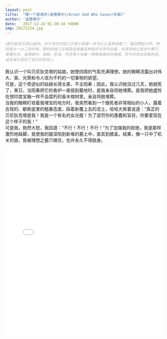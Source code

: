 ```yaml
---
layout: post
title:  "哪一个是真的(波德莱尔)/Great God Who Saves(专辑)"
author: '波德莱尔'
date:   2017-12-24 01:30:18 +0800
img: 20171224.jpg
---
```

<h5 style="font-size:12px;color:#aaa; font-weight:400;">(图为前些天爬山拍的。对于现在的我几乎很少拿着一本书认认真真地看了，每回想起大学，特别是大一大二的时候，那时的我几乎每周会拿着各种各样文学作品看，也渐渐地让我对叶赛宁、莱蒙托夫、波德莱尔、席勒、尼采、叶芝等人有着一种聚相类似的情感。而今时常会忧郁悲观，或多或少受到了他们的影响。)</h5>

我认识一个叫贝尼狄克塔的姑娘，她使四周的气氛充满理想，她的眼睛流露出对伟大、美、光荣和令人信为不朽的一切事物的欲望。<br>
可是，这个奇迹似的姑娘长得太美，不主阳寿；因此，我认识她没过几天，她就死了，某日，当阳春把它的香炉一直摇到墓地时，是我亲自将她埋葬。是我把她盛殓在想印度宝箱一样不会腐朽的香木棺材里，亲自将她埋葬。<br>
当我的眼睛盯视着我埋宝的地方时，我突然看到一个跟死者非常相似的小人，露着古怪的、歇斯底里的粗暴态度，踩着新覆上去的泥土，哈哈大笑着说道：“真正的贝尼狄克塔是我！我是一个有名的女光棍！为了惩罚你的愚蠢和盲目，你要爱现在这个样子的我！”<br>
可是我，勃然大怒，我回道：“不行！不行！不行！”为了加强我的拒绝，我是那样激烈地跺脚，竟使我的腿深陷到新堆的墓土中，直其到膝盖，结果，像一只中了机关的狼，我被理想之墓穴缠住，也许永久不得脱身。<br>
<iframe frameborder="0" src="//music.163.com/outchain/player?type=1&id=1530889&auto=1&height=430" style="width:100%; min-height:600px;"></iframe>
